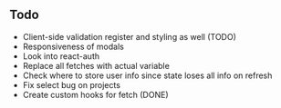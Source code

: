 
## Todo

* Client-side validation register and styling as well (TODO)
* Responsiveness of modals
* Look into react-auth
* Replace all fetches with actual variable
* Check where to store user info since state loses all info on refresh
* Fix select bug on projects
* Create custom hooks for fetch (DONE)